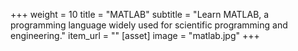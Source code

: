 +++
weight = 10
title = "MATLAB"
subtitle = "Learn MATLAB, a programming language widely used for scientific programming and engineering."
item_url = ""
[asset]
    image = "matlab.jpg"
+++